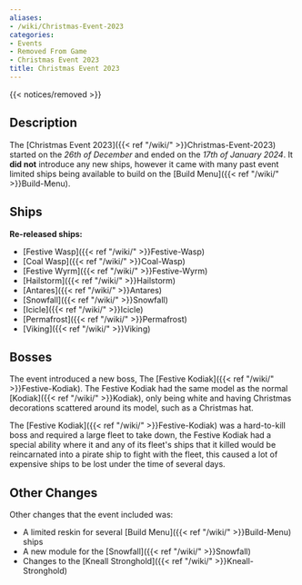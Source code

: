 ```yaml
---
aliases:
- /wiki/Christmas-Event-2023
categories:
- Events
- Removed From Game
- Christmas Event 2023
title: Christmas Event 2023
---  
```


{{< notices/removed >}} 

## Description

The [Christmas Event 2023]({{< ref "/wiki/" >}}Christmas-Event-2023) started on the _26th of December_ and ended on the _17th of January 2024_. It **did not** introduce any new ships, however it came with many past event limited ships being available to build on the [Build Menu]({{< ref "/wiki/" >}}Build-Menu).

## Ships

**Re-released ships:**

- [Festive Wasp]({{< ref "/wiki/" >}}Festive-Wasp)
- [Coal Wasp]({{< ref "/wiki/" >}}Coal-Wasp)
- [Festive Wyrm]({{< ref "/wiki/" >}}Festive-Wyrm)
- [Hailstorm]({{< ref "/wiki/" >}}Hailstorm)
- [Antares]({{< ref "/wiki/" >}}Antares)
- [Snowfall]({{< ref "/wiki/" >}}Snowfall)
- [Icicle]({{< ref "/wiki/" >}}Icicle)
- [Permafrost]({{< ref "/wiki/" >}}Permafrost)
- [Viking]({{< ref "/wiki/" >}}Viking)

## Bosses

The event introduced a new boss, The [Festive Kodiak]({{< ref "/wiki/" >}}Festive-Kodiak). The Festive Kodiak had the same model as the normal [Kodiak]({{< ref "/wiki/" >}}Kodiak), only being white and having Christmas decorations scattered around its model, such as a Christmas hat.

The [Festive Kodiak]({{< ref "/wiki/" >}}Festive-Kodiak) was a hard-to-kill boss and required a large fleet to take down, the Festive Kodiak had a special ability where it and any of its fleet's ships that it killed would be reincarnated into a pirate ship to fight with the fleet, this caused a lot of expensive ships to be lost under the time of several days.

## Other Changes 

Other changes that the event included was:

- A limited reskin for several [Build Menu]({{< ref "/wiki/" >}}Build-Menu) ships
- A new module for the [Snowfall]({{< ref "/wiki/" >}}Snowfall)
- Changes to the [Kneall Stronghold]({{< ref "/wiki/" >}}Kneall-Stronghold)